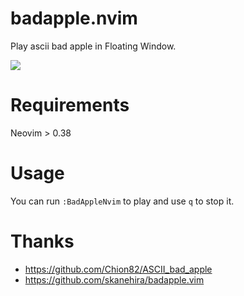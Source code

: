 # badapple.nvim
Play ascii bad apple in Floating Window.

![](screenshots/badapple.gif)

# Requirements
Neovim > 0.38

# Usage
You can run `:BadAppleNvim` to play and use `q` to stop it.

# Thanks
- https://github.com/Chion82/ASCII_bad_apple
- https://github.com/skanehira/badapple.vim
